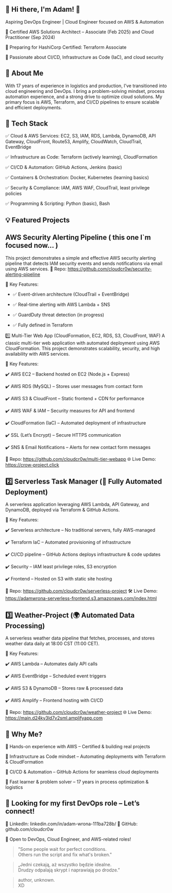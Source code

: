 ## 🚀 Hi there, I'm Adam! 👋
Aspiring DevOps Engineer | Cloud Engineer focused on AWS & Automation

🔹 Certified AWS Solutions Architect – Associate (Feb 2025) and Cloud Practitioner (Sep 2024)

🔹 Preparing for HashiCorp Certified: Terraform Associate

🔹 Passionate about CI/CD, Infrastructure as Code (IaC), and cloud security

## 📌 About Me

With 17 years of experience in logistics and production, I’ve transitioned into cloud engineering and DevOps. I bring a problem-solving mindset, process automation experience, and a strong drive to optimize cloud solutions. My primary focus is AWS, Terraform, and CI/CD pipelines to ensure scalable and efficient deployments.

## 🔧 Tech Stack 

✅ Cloud & AWS Services: EC2, S3, IAM, RDS, Lambda, DynamoDB, API Gateway, CloudFront, Route53, Amplify, CloudWatch, CloudTrail, EventBridge

✅ Infrastructure as Code: Terraform (actively learning), CloudFormation

✅ CI/CD & Automation: GitHub Actions, Jenkins (basic)

✅ Containers & Orchestration: Docker, Kubernetes (learning basics)

✅ Security & Compliance: IAM, AWS WAF, CloudTrail, least privilege policies

✅ Programming & Scripting: Python (basic), Bash


## 💡 Featured Projects

## AWS Security Alerting Pipeline ( this one I`m focused now... )

This project demonstrates a simple and effective AWS security alerting pipeline that detects IAM security events and sends notifications via email using AWS services.
🔗 Repo: https://github.com/cloudcr0w/security-alerting-pipeline

🔑 Key Features:
- ✅ Event-driven architecture (CloudTrail + EventBridge)

- ✅ Real-time alerting with AWS Lambda + SNS

- ✅ GuardDuty threat detection (in progress)

- ✅ Fully defined in Terraform


1️⃣ Multi-Tier Web App (CloudFormation, EC2, RDS, S3, CloudFront, WAF)
A classic multi-tier web application with automated deployment using AWS CloudFormation. This project demonstrates scalability, security, and high availability with AWS services.

📌 Key Features:

✔️ AWS EC2 – Backend hosted on EC2 (Node.js + Express)

✔️ AWS RDS (MySQL) – Stores user messages from contact form

✔️ AWS S3 & CloudFront – Static frontend + CDN for performance

✔️ AWS WAF & IAM – Security measures for API and frontend

✔️ CloudFormation (IaC) – Automated deployment of infrastructure

✔️ SSL (Let’s Encrypt) – Secure HTTPS communication

✔️ SNS & Email Notifications – Alerts for new contact form messages

🔗 Repo: https://github.com/cloudcr0w/multi-tier-webapp
🌐 Live Demo: https://crow-project.click



## 2️⃣ Serverless Task Manager (🚀 Fully Automated Deployment)
A serverless application leveraging AWS Lambda, API Gateway, and DynamoDB, deployed via Terraform & GitHub Actions.

📌 Key Features:

✔️ Serverless architecture – No traditional servers, fully AWS-managed

✔️ Terraform IaC – Automated provisioning of infrastructure

✔️ CI/CD pipeline – GitHub Actions deploys infrastructure & code updates

✔️ Security – IAM least privilege roles, S3 encryption

✔️ Frontend – Hosted on S3 with static site hosting

🔗 Repo: https://github.com/cloudcr0w/serverless-project
🛠 Live Demo: https://adamwrona-serverless-frontend.s3.amazonaws.com/index.html


## 3️⃣ Weather-Project (🌍 Automated Data Processing)

A serverless weather data pipeline that fetches, processes, and stores weather data daily at 18:00 CST (11:00 CET).

📌 Key Features:

✔️ AWS Lambda – Automates daily API calls

✔️ AWS EventBridge – Scheduled event triggers

✔️ AWS S3 & DynamoDB – Stores raw & processed data

✔️ AWS Amplify – Frontend hosting with CI/CD

🔗 Repo: https://github.com/cloudcr0w/weather-project
🌐 Live Demo: https://main.d24ky3ld7v2sml.amplifyapp.com


## 📢 Why Me?

🔹 Hands-on experience with AWS – Certified & building real projects

🔹 Infrastructure as Code mindset – Automating deployments with Terraform & CloudFormation

🔹 CI/CD & Automation – GitHub Actions for seamless cloud deployments

🔹 Fast learner & problem solver – 17 years in process optimization & logistics


## 📩 Looking for my first DevOps role – Let’s connect!

📌 LinkedIn: linkedin.com/in/adam-wrona-111ba728b/
📌 GitHub: github.com/cloudcr0w

🚀 Open to DevOps, Cloud Engineer, and AWS-related roles!

> "Some people wait for perfect conditions.  
> Others run the script and fix what's broken."

> „Jedni czekają, aż wszystko będzie idealne.  
> Drudzy odpalają skrypt i naprawiają po drodze.”

> author, unknown.  
> XD


